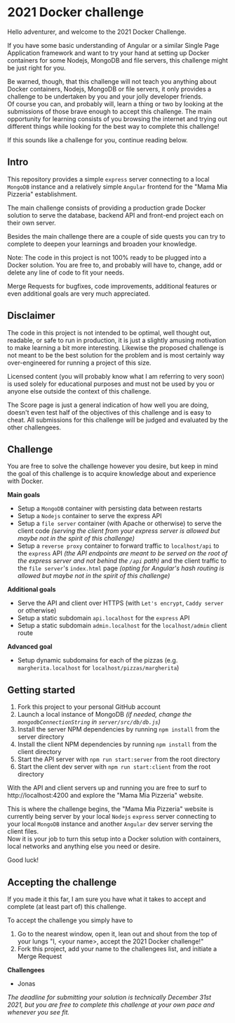 # 2021 Docker challenge

Hello adventurer, and welcome to the 2021 Docker Challenge.

If you have some basic understanding of Angular or a similar Single Page Application framework and want to try your hand at setting up Docker containers for some Nodejs, MongoDB and file servers, this challenge might be just right for you.

Be warned, though, that this challenge will not teach you anything about Docker containers, Nodejs, MongoDB or file servers, it only provides a challenge to be undertaken by you and your jolly developer friends.  
Of course you can, and probably will, learn a thing or two by looking at the submissions of those brave enough to accept this challenge. The main opportunity for learning consists of you browsing the internet and trying out different things while looking for the best way to complete this challenge!

If this sounds like a challenge for you, continue reading below.

## Intro
This repository provides a simple `express` server connecting to a local `MongoDB` instance and a relatively simple `Angular` frontend for the "Mama Mia Pizzeria" establishment.

The main challenge consists of providing a production grade Docker solution to serve the database, backend API and front-end project each on their own server.

Besides the main challenge there are a couple of side quests you can try to complete to deepen your learnings and broaden your knowledge. 

Note: The code in this project is not 100% ready to be plugged into a Docker solution. You are free to, and probably will have to, change, add or delete any line of code to fit your needs.

Merge Requests for bugfixes, code improvements, additional features or even additional goals are very much appreciated.

## Disclaimer
The code in this project is not intended to be optimal, well thought out, readable, or safe to run in production, it is just a slightly amusing motivation to make learning a bit more interesting. Likewise the proposed challenge is not meant to be the best solution for the problem and is most certainly way over-engineered for running a project of this size.

Licensed content (you will probably know what I am referring to very soon) is used solely for educational purposes and must not be used by you or anyone else outside the context of this challenge.

The Score page is just a general indication of how well you are doing, doesn't even test half of the objectives of this challenge and is easy to cheat. All submissions for this challenge will be judged and evaluated by the other challengees.

## Challenge
You are free to solve the challenge however you desire, but keep in mind the goal of this challenge is to acquire knowledge about and experience with Docker.

**Main goals**
* Setup a `MongoDB` container with persisting data between restarts
* Setup a `Nodejs` container to serve the express API
* Setup a `file server` container (with Apache or otherwise) to serve the client code _(serving the client from your express server is allowed but maybe not in the spirit of this challenge)_
* Setup a `reverse proxy` container to forward traffic to `localhost/api` to the `express` API _(the API endpoints are meant to be served on the root of the express server and not behind the `/api` path)_ and the client traffic to the `file server`'s `index.html` page _(opting for Angular's hash routing is allowed but maybe not in the spirit of this challenge)_

**Additional goals**
* Serve the API and client over HTTPS (with `Let's encrypt`, `Caddy server` or otherwise)
* Setup a static subdomain `api.localhost` for the `express` API
* Setup a static subdomain `admin.localhost` for the `localhost/admin` client route

**Advanced goal**
* Setup dynamic subdomains for each of the pizzas (e.g. `margherita.localhost` for `localhost/pizzas/margherita`)

## Getting started
1. Fork this project to your personal GitHub account
1. Launch a local instance of MongoDB _(if needed, change the `mongodbConnectionString` in `server/src/db/db.js`)_
1. Install the server NPM dependencies by running `npm install` from the server directory
1. Install the client NPM dependencies by running `npm install` from the client directory
1. Start the API server with `npm run start:server` from the root directory
1. Start the client dev server with `npm run start:client` from the root directory

With the API and client servers up and running you are free to surf to http://localhost:4200 and explore the "Mama Mia Pizzeria" website.

This is where the challenge begins, the "Mama Mia Pizzeria" website is currently being server by your local `Nodejs` `express` server connecting to your local `MongoDB` instance and another `Angular` dev server serving the client files.  
Now it is your job to turn this setup into a Docker solution with containers, local networks and anything else you need or desire.

Good luck!

## Accepting the challenge
If you made it this far, I am sure you have what it takes to accept and complete (at least part of) this challenge.

To accept the challenge you simply have to
1. Go to the nearest window, open it, lean out and shout from the top of your lungs "I, &lt;your name&gt;, accept the 2021 Docker challenge!"
1. Fork this project, add your name to the challengees list, and initiate a Merge Request

**Challengees**
* Jonas

_The deadline for submitting your solution is technically December 31st 2021, but you are free to complete this challenge at your own pace and whenever you see fit._
